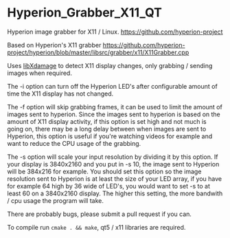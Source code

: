 # Hyperion_Grabber_X11_QT
Hyperion image grabber for X11 / Linux. https://github.com/hyperion-project

Based on Hyperion's X11 grabber https://github.com/hyperion-project/hyperion/blob/master/libsrc/grabber/x11/X11Grabber.cpp

Uses [libXdamage](https://www.freedesktop.org/wiki/Software/XDamage/) to detect X11 display changes, only grabbing / sending images when required.

The -i option can turn off the Hyperion LED's after configurable amount of time the X11 display has not changed.

The -f option will skip grabbing frames, it can be used to limit the amount of images sent to hyperion. Since the images sent to hyperion is based on the amount of X11 display activity, if this option is set high and not much is going on, there may be a long delay between when images are sent to Hyperion, this option is useful if you're watching videos for example and want to reduce the CPU usage of the grabbing.

The -s option will scale your input resolution by dividing it by this option. If your display is 3840x2160 and you put in -s 10, the image sent to Hyperion will be 384x216 for example. You should set this option so the image resolution sent to Hyperion is at least the size of your LED array, if you have for example 64 high by 36 wide of LED's, you would want to set -s to at least 60 on a 3840x2160 display. The higher this setting, the more bandwith / cpu usage the program will take.

There are probably bugs, please submit a pull request if you can.

To compile run `cmake . && make`, qt5 / x11 libraries are required.
